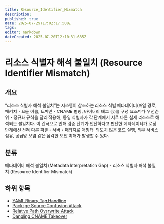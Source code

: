 ```yaml
---
title: Resource_Identifier_Mismatch
description: 
published: true
date: 2025-07-29T17:02:17.508Z
tags: 
editor: markdown
dateCreated: 2025-07-20T12:10:31.635Z
---
```


# 리소스 식별자 해석 불일치 (Resource Identifier Mismatch)

## 개요

“리소스 식별자 해석 불일치”는 시스템이 참조하는 리소스 식별 메타데이터(파일 경로, 패키지・모듈 이름, 도메인・CNAME 별칭, 바이너리 태그 등)를 구성 요소마다 우선순위・정규화 규칙을 달리 적용해, 동일 식별자가 각 단계에서 서로 다른 실제 리소스로 해석되는 불일치다. 이 간극으로 인해 검증 단계가 안전하다고 판단한 메타데이터가 로딩 단계에선 전혀 다른 파일・서버・패키지로 매핑돼, 의도치 않은 코드 실행, 외부 서비스 점유, 공급망 오염 같은 심각한 보안 피해가 발생할 수 있다.

## 분류

메타데이터 해석 불일치 (Metadata Interpretation Gap) - 리소스 식별자 해석 불일치 (Resource Identifier Mismatch)

## 하위 항목

* [YAML Binary Tag Handling](https://semanticgap.mjsec.kr/en/home/Metadata_Interpretation_Gap/Resource_Identifier_Mismatch/YAML_Binary_Tag_Handling)
* [Package Source Confusion Attack](https://semanticgap.mjsec.kr/en/home/Metadata_Interpretation_Gap/Resource_Identifier_Mismatch/Package_Source_Confusion_Attack)
* [Relative Path Overwrite Attack](https://semanticgap.mjsec.kr/en/home/Metadata_Interpretation_Gap/Resource_Identifier_Mismatch/Relative_Path_Overwrite_Attack)
* [Dangling CNAME Takeover](https://semanticgap.mjsec.kr/en/home/Metadata_Interpretation_Gap/Resource_Identifier_Mismatch/Dangling_CNAME_Takeover)
